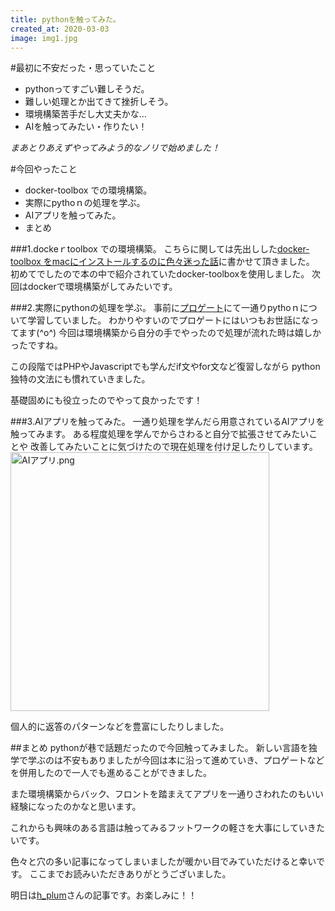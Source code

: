 ```yaml
---
title: pythonを触ってみた。
created_at: 2020-03-03
image: img1.jpg
---
```


#最初に不安だった・思っていたこと
- pythonってすごい難しそうだ。
- 難しい処理とか出てきて挫折しそう。
- 環境構築苦手だし大丈夫かな…
- AIを触ってみたい・作りたい！

*まあとりあえずやってみよう的なノリで始めました！*

#今回やったこと
- docker-toolbox での環境構築。
- 実際にpythoｎの処理を学ぶ。
- AIアプリを触ってみた。
- まとめ
 
###1.dockeｒtoolbox での環境構築。
こちらに関しては先出しした[docker-toolbox をmacにインストールするのに色々迷った話](https://qiita.com/ranmaru_genki/items/bbffb904ed223e1bffb5)に書かせて頂きました。
初めてでしたので本の中で紹介されていたdocker-toolboxを使用しました。
次回はdockerで環境構築がしてみたいです。

###2.実際にpythonの処理を学ぶ。
事前に[プロゲート](https://prog-8.com/)にて一通りpythoｎについて学習していました。
わかりやすいのでプロゲートにはいつもお世話になってます(^o^)
今回は環境構築から自分の手でやったので処理が流れた時は嬉しかったですね。

この段階ではPHPやJavascriptでも学んだif文やfor文など復習しながら
python独特の文法にも慣れていきました。

基礎固めにも役立ったのでやって良かったです！

###3.AIアプリを触ってみた。
一通り処理を学んだら用意されているAIアプリを触ってみます。
ある程度処理を学んでからさわると自分で拡張させてみたいことや
改善してみたいことに気づけたので現在処理を付け足したりしています。
<img width="414" alt="AIアプリ.png" src="https://qiita-image-store.s3.amazonaws.com/0/199085/61455778-e37d-3e3a-66c3-9a32d277a8c0.png">

個人的に返答のパターンなどを豊富にしたりしました。


##まとめ
pythonが巷で話題だったので今回触ってみました。
新しい言語を独学で学ぶのは不安もありましたが今回は本に沿って進めていき、プロゲートなどを併用したので一人でも進めることができました。

また環境構築からバック、フロントを踏まえてアプリを一通りさわれたのもいい経験になったのかなと思います。

これからも興味のある言語は触ってみるフットワークの軽さを大事にしていきたいです。

色々と穴の多い記事になってしまいましたが暖かい目でみていただけると幸いです。
ここまでお読みいただきありがとうございました。


明日は[h_plum](https://qiita.com/h_plum)さんの記事です。お楽しみに！！